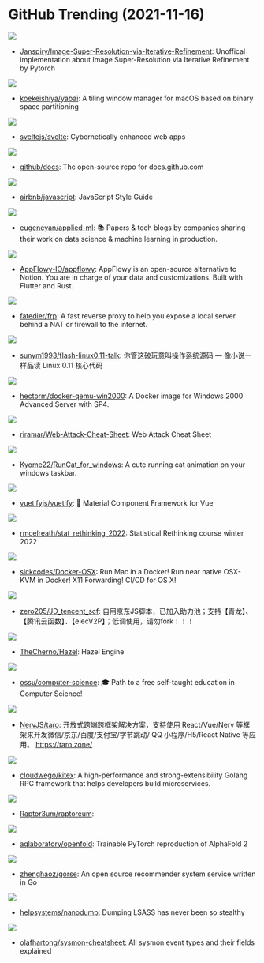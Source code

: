 # GitHub Trending (2021-11-16)

![](https://img.shields.io/badge/Python-New%20147-green?style=flat-square&logo=appveyor)
- [Janspiry/Image-Super-Resolution-via-Iterative-Refinement](https://github.com/Janspiry/Image-Super-Resolution-via-Iterative-Refinement): Unoffical implementation about Image Super-Resolution via Iterative Refinement by Pytorch

![](https://img.shields.io/badge/C-New%2030-green?style=flat-square&logo=appveyor)
- [koekeishiya/yabai](https://github.com/koekeishiya/yabai): A tiling window manager for macOS based on binary space partitioning

![](https://img.shields.io/badge/TypeScript-New%20245-green?style=flat-square&logo=appveyor)
- [sveltejs/svelte](https://github.com/sveltejs/svelte): Cybernetically enhanced web apps

![](https://img.shields.io/badge/JavaScript-New%2065-green?style=flat-square&logo=appveyor)
- [github/docs](https://github.com/github/docs): The open-source repo for docs.github.com

![](https://img.shields.io/badge/JavaScript-New%20124-green?style=flat-square&logo=appveyor)
- [airbnb/javascript](https://github.com/airbnb/javascript): JavaScript Style Guide

![](https://img.shields.io/badge/none-New%20251-green?style=flat-square&logo=appveyor)
- [eugeneyan/applied-ml](https://github.com/eugeneyan/applied-ml): 📚 Papers & tech blogs by companies sharing their work on data science & machine learning in production.

![](https://img.shields.io/badge/Rust-New%20752-green?style=flat-square&logo=appveyor)
- [AppFlowy-IO/appflowy](https://github.com/AppFlowy-IO/appflowy): AppFlowy is an open-source alternative to Notion. You are in charge of your data and customizations. Built with Flutter and Rust.

![](https://img.shields.io/badge/Go-New%2065-green?style=flat-square&logo=appveyor)
- [fatedier/frp](https://github.com/fatedier/frp): A fast reverse proxy to help you expose a local server behind a NAT or firewall to the internet.

![](https://img.shields.io/badge/HTML-New%20190-green?style=flat-square&logo=appveyor)
- [sunym1993/flash-linux0.11-talk](https://github.com/sunym1993/flash-linux0.11-talk): 你管这破玩意叫操作系统源码 — 像小说一样品读 Linux 0.11 核心代码

![](https://img.shields.io/badge/Makefile-New%20109-green?style=flat-square&logo=appveyor)
- [hectorm/docker-qemu-win2000](https://github.com/hectorm/docker-qemu-win2000): A Docker image for Windows 2000 Advanced Server with SP4.

![](https://img.shields.io/badge/none-New%2049-green?style=flat-square&logo=appveyor)
- [riramar/Web-Attack-Cheat-Sheet](https://github.com/riramar/Web-Attack-Cheat-Sheet): Web Attack Cheat Sheet

![](https://img.shields.io/badge/C%23-New%20309-green?style=flat-square&logo=appveyor)
- [Kyome22/RunCat_for_windows](https://github.com/Kyome22/RunCat_for_windows): A cute running cat animation on your windows taskbar.

![](https://img.shields.io/badge/TypeScript-New%2011-green?style=flat-square&logo=appveyor)
- [vuetifyjs/vuetify](https://github.com/vuetifyjs/vuetify): 🐉 Material Component Framework for Vue

![](https://img.shields.io/badge/none-New%20120-green?style=flat-square&logo=appveyor)
- [rmcelreath/stat_rethinking_2022](https://github.com/rmcelreath/stat_rethinking_2022): Statistical Rethinking course winter 2022

![](https://img.shields.io/badge/Shell-New%20117-green?style=flat-square&logo=appveyor)
- [sickcodes/Docker-OSX](https://github.com/sickcodes/Docker-OSX): Run Mac in a Docker! Run near native OSX-KVM in Docker! X11 Forwarding! CI/CD for OS X!

![](https://img.shields.io/badge/JavaScript-New%2080-green?style=flat-square&logo=appveyor)
- [zero205/JD_tencent_scf](https://github.com/zero205/JD_tencent_scf): 自用京东JS脚本，已加入助力池；支持【青龙】、【腾讯云函数】、【elecV2P】；低调使用，请勿fork！！！

![](https://img.shields.io/badge/C%2B%2B-New%2047-green?style=flat-square&logo=appveyor)
- [TheCherno/Hazel](https://github.com/TheCherno/Hazel): Hazel Engine

![](https://img.shields.io/badge/none-New%20108-green?style=flat-square&logo=appveyor)
- [ossu/computer-science](https://github.com/ossu/computer-science): 🎓 Path to a free self-taught education in Computer Science!

![](https://img.shields.io/badge/JavaScript-New%208-green?style=flat-square&logo=appveyor)
- [NervJS/taro](https://github.com/NervJS/taro): 开放式跨端跨框架解决方案，支持使用 React/Vue/Nerv 等框架来开发微信/京东/百度/支付宝/字节跳动/ QQ 小程序/H5/React Native 等应用。 https://taro.zone/

![](https://img.shields.io/badge/Go-New%2020-green?style=flat-square&logo=appveyor)
- [cloudwego/kitex](https://github.com/cloudwego/kitex): A high-performance and strong-extensibility Golang RPC framework that helps developers build microservices.

![](https://img.shields.io/badge/C%2B%2B-New%2032-green?style=flat-square&logo=appveyor)
- [Raptor3um/raptoreum](https://github.com/Raptor3um/raptoreum): 

![](https://img.shields.io/badge/Python-New%2073-green?style=flat-square&logo=appveyor)
- [aqlaboratory/openfold](https://github.com/aqlaboratory/openfold): Trainable PyTorch reproduction of AlphaFold 2

![](https://img.shields.io/badge/Go-New%2043-green?style=flat-square&logo=appveyor)
- [zhenghaoz/gorse](https://github.com/zhenghaoz/gorse): An open source recommender system service written in Go

![](https://img.shields.io/badge/C-New%2042-green?style=flat-square&logo=appveyor)
- [helpsystems/nanodump](https://github.com/helpsystems/nanodump): Dumping LSASS has never been so stealthy

![](https://img.shields.io/badge/none-New%2023-green?style=flat-square&logo=appveyor)
- [olafhartong/sysmon-cheatsheet](https://github.com/olafhartong/sysmon-cheatsheet): All sysmon event types and their fields explained

